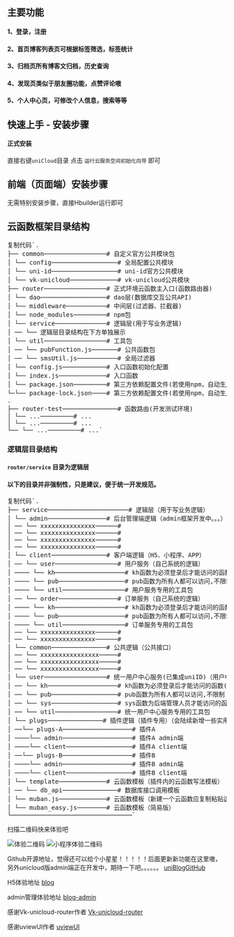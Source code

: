 ## 主要功能

#### 1、登录，注册

#### 2、首页博客列表页可根据标签筛选，标签统计

#### 3、归档页所有博客文归档，历史查询

#### 4、发现页类似于朋友圈功能，点赞评论嗷

#### 5、个人中心页，可修改个人信息，搜索等等

## 快速上手 - 安装步骤

#### 正式安装

直接右键`uniCloud`目录 点击 `运行云服务空间初始化向导` 即可

## 前端（页面端）安装步骤

无需特别安装步骤，直接Hbuilder运行即可

## 云函数框架目录结构

<pre><a class="btn" data-clipboard-snippet="" data-toggle="popover" data-placement="bottom" data-content="" data-original-title="" title="">复制代码</a>`.
├── common─────────────────<span class="hljs-meta"># 自定义官方公共模块包</span>
│ └── config──────────────────<span class="hljs-meta"># 全局配置公共模块</span>
│ └── uni-id──────────────────<span class="hljs-meta"># uni-id官方公共模块</span>
│ └── vk-unicloud─────────────<span class="hljs-meta"># vk-unicloud公共模块</span>
├── router─────────────────<span class="hljs-meta"># 正式环境云函数主入口(函数路由器)</span>
│ └── dao──────────────────<span class="hljs-meta"># dao层(数据库交互公共API)</span>
│ └── middleware───────────<span class="hljs-meta"># 中间层(过滤器、拦截器)</span>
│ └── node_modules─────────<span class="hljs-meta"># npm包</span>
│ └── service──────────────<span class="hljs-meta"># 逻辑层(用于写业务逻辑)</span>
│ ── └── 逻辑层目录结构在下方单独展示
│ └── util─────────────────<span class="hljs-meta"># 工具包</span>
│ ── └── pubFunction.js───────<span class="hljs-meta"># 公共函数包</span>
│ ── └── smsUtil.js───────────<span class="hljs-meta"># 全局过滤器</span>
│ └── config.js────────────<span class="hljs-meta"># 入口函数初始化配置</span>
│ └── index.js─────────────<span class="hljs-meta"># 入口函数</span>
│ └── package.json─────────<span class="hljs-meta"># 第三方依赖配置文件(若使用npm，自动生成)</span>
└─└── package-<span class="hljs-keyword">lock</span>.json────<span class="hljs-meta"># 第三方依赖配置文件(若使用npm，自动生成)</span>
.
├── router-test───────────────<span class="hljs-meta"># 函数路由(开发测试环境)</span>
│ └── ...─────────<span class="hljs-meta"># ...</span>
│ └── ...─────────<span class="hljs-meta"># ...</span>
└── └── ...─────────<span class="hljs-meta"># ...</span>`</pre>

### 逻辑层目录结构

#### `router/service` 目录为逻辑层

#### 以下的目录并非强制性，只是建议，便于统一开发规范。

<pre><a class="btn" data-clipboard-snippet="" data-toggle="popover" data-placement="bottom" data-content="" data-original-title="" title="">复制代码</a>`.
├── service──────────────────────<span class="hljs-comment"># 逻辑层（用于写业务逻辑）</span>
│ └── admin────────────────<span class="hljs-comment"># 后台管理端逻辑（admin框架开发中。。。）</span>
│ ── └── xxxxxxxxxxxxxxx──────<span class="hljs-comment"># </span>
│ ── └── xxxxxxxxxxxxxxx──────<span class="hljs-comment"># </span>
│ ── └── xxxxxxxxxxxxxxx──────<span class="hljs-comment"># </span>
│ ── └── xxxxxxxxxxxxxxx──────<span class="hljs-comment"># </span>
│ └── client───────────────<span class="hljs-comment"># 客户端逻辑（H5、小程序、APP）</span>
│ ── └── user─────────────────<span class="hljs-comment"># 用户服务（自己系统的逻辑）</span>
│ ──── └── kh───────────────────<span class="hljs-comment"># kh函数为必须登录后才能访问的函数</span>
│ ──── └── pub──────────────────<span class="hljs-comment"># pub函数为所有人都可以访问,不限制</span>
│ ──── └── util─────────────────<span class="hljs-comment"># 用户服务专用的工具包</span>
│ ── └── order────────────────<span class="hljs-comment"># 订单服务（自己系统的逻辑）</span>
│ ──── └── kh───────────────────<span class="hljs-comment"># kh函数为必须登录后才能访问的函数</span>
│ ──── └── pub──────────────────<span class="hljs-comment"># pub函数为所有人都可以访问,不限制</span>
│ ──── └── util─────────────────<span class="hljs-comment"># 订单服务专用的工具包</span>
│ ── └── xxxxxxxxxxxxxxx──────<span class="hljs-comment"># </span>
│ ── └── xxxxxxxxxxxxxxx──────<span class="hljs-comment"># </span>
│ └── common───────────────<span class="hljs-comment"># 公共逻辑（公共接口）</span>
│ ── └── xxxxxxxxxxxxxxxx─────<span class="hljs-comment"># </span>
│ ── └── xxxxxxxxxxxxxxxx─────<span class="hljs-comment"># </span>
│ ── └── xxxxxxxxxxxxxxxx─────<span class="hljs-comment"># </span>
│ └── user─────────────────<span class="hljs-comment"># 统一用户中心服务(已集成uniID)（用户中心作为核心，且为了方便插件升级,故与admin和client平级）</span>
│ ── └── kh───────────────────<span class="hljs-comment"># kh函数为必须登录后才能访问的函数(客户端用户)</span>
│ ── └── pub──────────────────<span class="hljs-comment"># pub函数为所有人都可以访问,不限制</span>
│ ── └── sys──────────────────<span class="hljs-comment"># sys函数为后端管理人员才能访问的函数(商家后台工作人员)</span>
│ ── └── util─────────────────<span class="hljs-comment"># 统一用户中心服务专用的工具包</span>
│ └── plugs───────────────<span class="hljs-comment"># 插件逻辑（插件专用）（会陆续新增一些实用性插件给开发者使用，如微信小程序发送订阅消息等等）</span>
│ ──└── plugs-A───────────────────<span class="hljs-comment"># 插件A</span>
│ ────└── admin───────────────────<span class="hljs-comment"># 插件A admin端</span>
│ ────└── client──────────────────<span class="hljs-comment"># 插件A client端</span>
│ ──└── plugs-B───────────────────<span class="hljs-comment"># 插件B</span>
│ ────└── admin───────────────────<span class="hljs-comment"># 插件B admin端</span>
│ ────└── client──────────────────<span class="hljs-comment"># 插件B client端</span>
│ └── template─────────────<span class="hljs-comment"># 云函数模板（插件内的云函数写法模板）</span>
│ ── └── db_api───────────────<span class="hljs-comment"># 数据库接口调用模板</span>
│ └── muban.js─────────────<span class="hljs-comment"># 云函数模板（新建一个云函数应复制粘贴这个文件）</span>
│ └── muban_easy.js────────<span class="hljs-comment"># 云函数模板（简易版）</span>
└─────────────────────────────────`</pre>

扫描二维码快来体验吧

![体验二维码](https://vkceyugu.cdn.bspapp.com/VKCEYUGU-0971f295-ba06-4d1c-8c5f-e03738f37c87/432b9967-dc74-4f3f-abd6-1a69942de7aa.png)
![小程序体验二维码](https://vkceyugu.cdn.bspapp.com/VKCEYUGU-0971f295-ba06-4d1c-8c5f-e03738f37c87/a84ca96c-98b6-4d1d-87bc-a88e32a6effc.jpg)

Github开源地址，觉得还可以给个小星星！！！！！后面更新新功能在这里嗷，另外unicloud版admin端正在开发中，期待一下吧。。。。。。
[uniBlogGitHub](https://github.com/MotainZhang/uniBlog)  

H5体验地址
[blog](https://static-0971f295-ba06-4d1c-8c5f-e03738f37c87.bspapp.com/zhangjsUni#/)

admin管理体验地址
[blog-admin](https://static-0971f295-ba06-4d1c-8c5f-e03738f37c87.bspapp.com/zhangjsAdmin/)

感谢Vk-unicloud-router作者
[Vk-unicloud-router](https://ext.dcloud.net.cn/plugin?id=2204)  

感谢uviewUI作者
[uviewUI](https://ext.dcloud.net.cn/plugin?id=1593)
